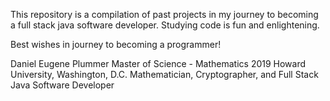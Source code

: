 This repository is a compilation of past projects in my journey to becoming a full stack java software developer.  Studying code is fun and enlightening.

Best wishes in journey to becoming a programmer!

Daniel Eugene Plummer
Master of Science - Mathematics 2019
Howard University, Washington, D.C.
Mathematician, Cryptographer, and Full Stack Java Software Developer

